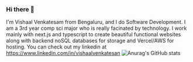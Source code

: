 ### Hi there 👋

I'm Vishaal Venkatesam from Bengaluru, and I do Software Development. I am a 3rd year comp sci major who is really facinated by technology. I work mainly with next.js and typescript to create beautiful functional websites along with backend noSQL databases for storage and Vercel/AWS for hosting. You can check out my linkedin at https://www.linkedin.com/in/vishaalvenkatesan
![Anurag's GitHub stats](https://github-readme-stats.vercel.app/api?username=VishaalVenkatesan&hide=contribs,prs)
